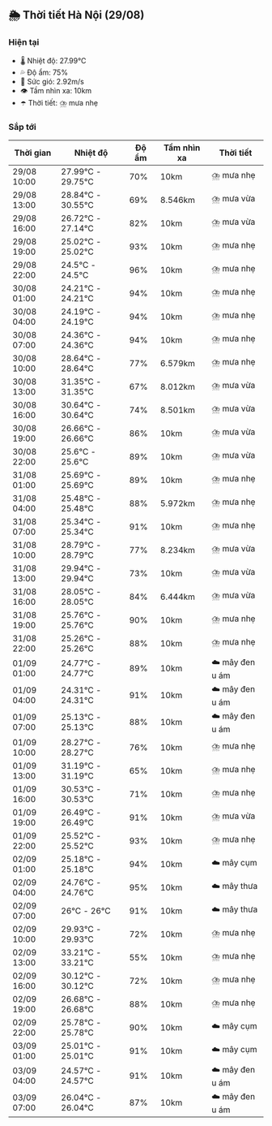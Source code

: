 ## 🌦️ Thời tiết Hà Nội (29/08)

### Hiện tại

- 🌡️ Nhiệt độ: 27.99℃
- 💦 Độ ẩm: 75%
- 💨 Sức gió: 2.92m/s
- 👁️ Tầm nhìn xa: 10km
- ☂️ Thời tiết: ⛈️ mưa nhẹ

### Sắp tới

| Thời gian | Nhiệt độ | Độ ẩm | Tầm nhìn xa | Thời tiết |
| --- | --- | --- | --- | --- |
| 29/08 10:00 | 27.99℃ - 29.75℃ | 70% | 10km | ⛈️ mưa nhẹ |
| 29/08 13:00 | 28.84℃ - 30.55℃ | 69% | 8.546km | ⛈️ mưa vừa |
| 29/08 16:00 | 26.72℃ - 27.14℃ | 82% | 10km | ⛈️ mưa vừa |
| 29/08 19:00 | 25.02℃ - 25.02℃ | 93% | 10km | ⛈️ mưa nhẹ |
| 29/08 22:00 | 24.5℃ - 24.5℃ | 96% | 10km | ⛈️ mưa nhẹ |
| 30/08 01:00 | 24.21℃ - 24.21℃ | 94% | 10km | ⛈️ mưa nhẹ |
| 30/08 04:00 | 24.19℃ - 24.19℃ | 94% | 10km | ⛈️ mưa nhẹ |
| 30/08 07:00 | 24.36℃ - 24.36℃ | 94% | 10km | ⛈️ mưa nhẹ |
| 30/08 10:00 | 28.64℃ - 28.64℃ | 77% | 6.579km | ⛈️ mưa nhẹ |
| 30/08 13:00 | 31.35℃ - 31.35℃ | 67% | 8.012km | ⛈️ mưa vừa |
| 30/08 16:00 | 30.64℃ - 30.64℃ | 74% | 8.501km | ⛈️ mưa vừa |
| 30/08 19:00 | 26.66℃ - 26.66℃ | 86% | 10km | ⛈️ mưa vừa |
| 30/08 22:00 | 25.6℃ - 25.6℃ | 89% | 10km | ⛈️ mưa vừa |
| 31/08 01:00 | 25.69℃ - 25.69℃ | 89% | 10km | ⛈️ mưa nhẹ |
| 31/08 04:00 | 25.48℃ - 25.48℃ | 88% | 5.972km | ⛈️ mưa nhẹ |
| 31/08 07:00 | 25.34℃ - 25.34℃ | 91% | 10km | ⛈️ mưa nhẹ |
| 31/08 10:00 | 28.79℃ - 28.79℃ | 77% | 8.234km | ⛈️ mưa vừa |
| 31/08 13:00 | 29.94℃ - 29.94℃ | 73% | 10km | ⛈️ mưa vừa |
| 31/08 16:00 | 28.05℃ - 28.05℃ | 84% | 6.444km | ⛈️ mưa vừa |
| 31/08 19:00 | 25.76℃ - 25.76℃ | 90% | 10km | ⛈️ mưa nhẹ |
| 31/08 22:00 | 25.26℃ - 25.26℃ | 88% | 10km | ⛈️ mưa nhẹ |
| 01/09 01:00 | 24.77℃ - 24.77℃ | 89% | 10km | ☁️ mây đen u ám |
| 01/09 04:00 | 24.31℃ - 24.31℃ | 91% | 10km | ☁️ mây đen u ám |
| 01/09 07:00 | 25.13℃ - 25.13℃ | 88% | 10km | ☁️ mây đen u ám |
| 01/09 10:00 | 28.27℃ - 28.27℃ | 76% | 10km | ⛈️ mưa nhẹ |
| 01/09 13:00 | 31.19℃ - 31.19℃ | 65% | 10km | ⛈️ mưa nhẹ |
| 01/09 16:00 | 30.53℃ - 30.53℃ | 71% | 10km | ⛈️ mưa nhẹ |
| 01/09 19:00 | 26.49℃ - 26.49℃ | 91% | 10km | ⛈️ mưa vừa |
| 01/09 22:00 | 25.52℃ - 25.52℃ | 93% | 10km | ⛈️ mưa nhẹ |
| 02/09 01:00 | 25.18℃ - 25.18℃ | 94% | 10km | ☁️ mây cụm |
| 02/09 04:00 | 24.76℃ - 24.76℃ | 95% | 10km | ☁️ mây thưa |
| 02/09 07:00 | 26℃ - 26℃ | 91% | 10km | ☁️ mây thưa |
| 02/09 10:00 | 29.93℃ - 29.93℃ | 72% | 10km | ⛈️ mưa nhẹ |
| 02/09 13:00 | 33.21℃ - 33.21℃ | 55% | 10km | ⛈️ mưa nhẹ |
| 02/09 16:00 | 30.12℃ - 30.12℃ | 72% | 10km | ⛈️ mưa nhẹ |
| 02/09 19:00 | 26.68℃ - 26.68℃ | 88% | 10km | ⛈️ mưa nhẹ |
| 02/09 22:00 | 25.78℃ - 25.78℃ | 90% | 10km | ☁️ mây cụm |
| 03/09 01:00 | 25.01℃ - 25.01℃ | 91% | 10km | ☁️ mây cụm |
| 03/09 04:00 | 24.57℃ - 24.57℃ | 91% | 10km | ☁️ mây đen u ám |
| 03/09 07:00 | 26.04℃ - 26.04℃ | 87% | 10km | ☁️ mây đen u ám |
